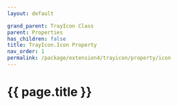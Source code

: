 ```yaml
---
layout: default

grand_parent: TrayIcon Class
parent: Properties
has_children: false
title: TrayIcon.Icon Property
nav_order: 1
permalink: /package/extension4/trayicon/property/icon
---
```

# {{ page.title }}
